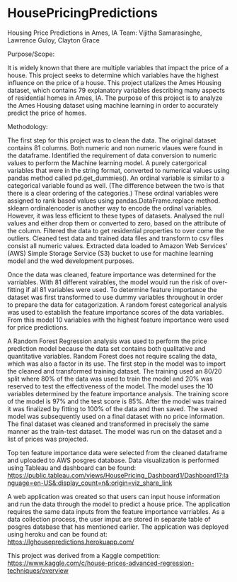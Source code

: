 # HousePricingPredictions

Housing Price Predictions in Ames, IA
Team: Vijitha Samarasinghe, Lawrence Guloy, Clayton Grace

Purpose/Scope:

It is widely known that there are multiple variables that impact the price of a house. This project seeks to determine which variables have the highest influence on the price of a house. This project utalizes the Ames Housing dataset, which contains 79 explanatory variables describing many aspects of residential homes in Ames, IA. The purpose of this project is to analyze the Ames Housing dataset using machine learning in order to accurately predict the price of homes.

Methodology:

The first step for this project was to clean the data. The original dataset contains 81 columns. Both numeric and non numeric vlaues were found in the dataframe. Identified the requirement of data conversion to numeric values to perform the Machine learning model. A purely catergorical variables that were in the string format, converted to numerical values using pandas method called pd.get_dummies().   An ordinal variable is similar to a categorical variable found as well.  (The difference between the two is that there is a clear ordering of the categories.)  These ordinal variables were assigned to rank based values using pandas.DataFrame.replace method. sklearn ordinalencoder is another way to encode the ordinal variables. However, it was less efficient to these types of datasets.  Analysed the null values and either drop them or converted to zero, based on the attribute of the column. Filtered the  data to get residential properties to over come the outliers.
Cleaned test data and trained data files and transform to csv files consist all numeric values. Extracted data loaded to Amazon Web Services' (AWS) Simple Storage Service (S3) bucket to use for machine learning model and the wed development purposes. 

Once the data was cleaned, feature importance was determined for the varriables. With 81 different vairables, the model would run the risk of over-fitting if all 81 variables were used. To determine feature importance the dataset was first transformed to use dummy variables throughout in order to prepare the data for catagorization. A random forest categorical analysis was used to establish the feature importance scores of the data variables. From this model 10 variables with the highest feature importance were used for price predictions.

A Random Forest Regression analysis was used to perform the price prediction model because the data set contains both qualitative and quantitative variables. Random Forest does not require scaling the data, which was also a factor in its use. The first step in the model was to import the cleaned and transformed training dataset. The training used an 80/20 split where 80% of the data was used to train the model and 20% was reserved to test the effectiveness of the model. The model uses the 10 variables determined by the feature importance analysis. The training score of the model is 97% and the test score is 85%. After the model was trained it was finalized by fitting to 100% of the data and then saved. The saved model was subsequently used on a final dataset with no price information. The final dataset was cleaned and transformed in precisely the same manner as the train-test dataset. The model was run on the dataset and a list of prices was projected.

Top ten feature importance data were selected from the cleaned dataframe and uploaded to AWS posgres database. Data visualization is performed using Tableau and dashboard can be found: https://public.tableau.com/views/HousePricing_Dashboard1/Dashboard1?:language=en-US&:display_count=n&:origin=viz_share_link 

A web application was created so that users can input house information and run the data through the model to predict a house price. The application requires the same data inputs from the feature importance varriables. As a data collection process, the user imput are stored in separate table of posgres database that has mentioned earlier. The application was deployed using heroku and can be found at: https://lghousepredictions.herokuapp.com/

This project was derived from a Kaggle competition: https://www.kaggle.com/c/house-prices-advanced-regression-techniques/overview


